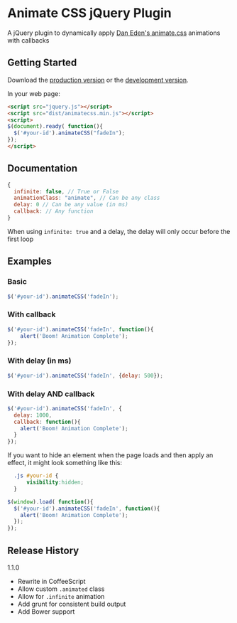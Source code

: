 # Animate CSS jQuery Plugin

A jQuery plugin to dynamically apply [Dan Eden's animate.css][animate.css] animations with callbacks

[animate.css]: http://daneden.github.io/animate.css/

## Getting Started

Download the [production version][min] or the [development version][max].

[min]: https://raw.github.com/craigmdennis/animateCSS/master/dist/jquery.animateCSS.min.js
[max]: https://raw.github.com/craigmdennis/animateCSS/master/dist/jquery.animateCSS.js

In your web page:

```html
<script src="jquery.js"></script>
<script src="dist/animatecss.min.js"></script>
<script>
$(document).ready( function(){
  $('#your-id').animateCSS("fadeIn");
});
</script>
```

## Documentation

```js
{
  infinite: false, // True or False
  animationClass: "animate", // Can be any class
  delay: 0 // Can be any value (in ms)
  callback: // Any function
}
```

When using `infinite: true` and a delay, the delay will only occur before the first loop

## Examples

### Basic
```js
$('#your-id').animateCSS('fadeIn');
```

### With callback
```js
$('#your-id').animateCSS('fadeIn', function(){
    alert('Boom! Animation Complete');
});
```

### With delay (in ms)
```js
$('#your-id').animateCSS('fadeIn', {delay: 500});
```

### With delay AND callback
```js
$('#your-id').animateCSS('fadeIn', {
  delay: 1000,
  callback: function(){
    alert('Boom! Animation Complete');
  }
});
```

If you want to hide an element when the page loads and then apply an effect, it might look something like this:

```css
  .js #your-id {
      visibility:hidden;
  }
```
```js
$(window).load( function(){
  $('#your-id').animateCSS('fadeIn', function(){
    alert('Boom! Animation Complete');
  });
});
```

## Release History
1.1.0
- Rewrite in CoffeeScript
- Allow custom `.animated` class
- Allow for `.infinite` animation
- Add grunt for consistent build output
- Add Bower support
